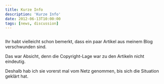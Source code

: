 ```yaml
---
title: Kurze Info
description: 'Kurze Info'
date: 2012-06-13T10:00:00
tags: [news, discussion]
---
```


<center>
	<a href="/assets/images/2012-06-13/copyright1.png"><img src="/assets/images/2012-06-13/copyright1.png" alt=""></a>
</center>

Ihr habt vielleicht schon bemerkt, dass ein paar Artikel aus meinem Blog
verschwunden sind.

Das war Absicht, denn die Copyright-Lage war zu den Artikeln nicht eindeutig.

Deshalb hab ich sie vorerst mal vom Netz genommen, bis sich die
Situation geklärt hat.